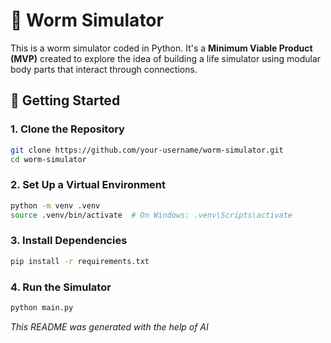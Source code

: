 # 🐛 Worm Simulator

This is a worm simulator coded in Python. It's a **Minimum Viable Product (MVP)** created to explore the idea of building a life simulator using modular body parts that interact through connections.

## 🚀 Getting Started

### 1. Clone the Repository

```bash
git clone https://github.com/your-username/worm-simulator.git
cd worm-simulator
```

### 2. Set Up a Virtual Environment

```bash
python -m venv .venv
source .venv/bin/activate  # On Windows: .venv\Scripts\activate
```

### 3. Install Dependencies

```bash
pip install -r requirements.txt
```

### 4. Run the Simulator

```bash
python main.py
```

*This README was generated with the help of AI*
